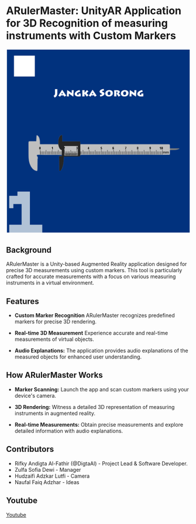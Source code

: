 # ARulerMaster: UnityAR Application for 3D Recognition of measuring instruments with Custom Markers

![ARulerMaster](https://github.com/DigtaAl/ARulerMaster-UnityAR-Application-for-3D-Recognition-of-measuring-instruments-with-Custom-Markers/blob/master/3d%20asset/Marker/Desain-marker-satuan-01.png)

## Background

ARulerMaster is a Unity-based Augmented Reality application designed for precise 3D measurements using custom markers. This tool is particularly crafted for accurate measurements with a focus on various measuring instruments in a virtual environment.

## Features

- **Custom Marker Recognition** ARulerMaster recognizes predefined markers for precise 3D rendering.

- **Real-time 3D Measurement** Experience accurate and real-time measurements of virtual objects.

- **Audio Explanations:** The application provides audio explanations of the measured objects for enhanced user understanding.

## How ARulerMaster Works

- **Marker Scanning:** Launch the app and scan custom markers using your device's camera.

- **3D Rendering:** Witness a detailed 3D representation of measuring instruments in augmented reality.

- **Real-time Measurements:** Obtain precise measurements and explore detailed information with audio explanations.

## Contributors

- Rifky Andigta Al-Fathir (@DigtaAl) - Project Lead & Software Developer.
- Zulfa Sofia Dewi - Manager
- Hudzaifi Adzkar Lutfi - Camera
- Naufal Faiq Adzhar - Ideas

## Youtube

[Youtube](https://youtu.be/Gyv2TLIOvs4)
